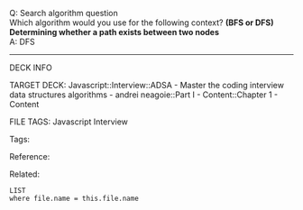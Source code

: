 Q: Search algorithm question  
Which algorithm would you use for the following context? **(BFS or DFS)**  
**Determining whether a path exists between two nodes**  
A: DFS


---

DECK INFO

TARGET DECK: Javascript::Interview::ADSA - Master the coding interview data structures algorithms - andrei neagoie::Part I - Content::Chapter 1 - Content

FILE TAGS: Javascript Interview

Tags:

Reference:

Related:

```dataview
LIST
where file.name = this.file.name
```
